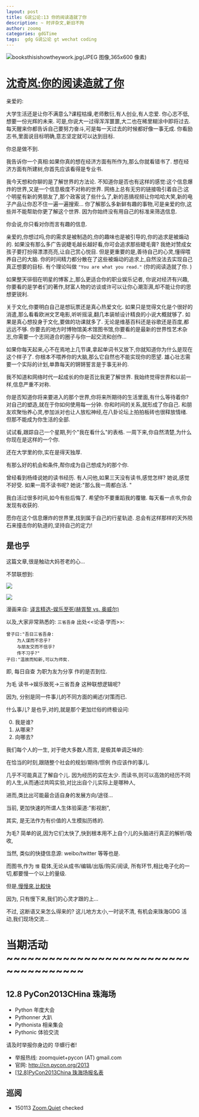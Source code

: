 ```yaml
---
layout: post
title: G说公论:13 你的阅读造就了你
description: ~ 时评杂文,新旧不拘
author: zoomq
categories: gdGTime
tags:  gdg G说公论 gt wechat coding
---
```



![booksthisishowtheywork.jpg(JPEG 图像,365x600 像素)](http://www.swissarmylibrarian.net/wp-content/uploads/2011/05/booksthisishowtheywork.jpg)

# [沈奇岚:你的阅读造就了你](http://site.douban.com/106407/widget/notes/335509/note/163743308/)


亲爱的:

大学生活还是让你不满意么?课程枯燥,老师敷衍,有人创业,有人恋爱. 
你心志不低,想要一份光辉的未来. 
可是,你说大一过得浑浑噩噩,大二也在稀里糊涂中即将过去. 
每天醒来你都告诉自己要努力奋斗,可是每一天过去的时候都好像一事无成. 
你看励志书,里面说目标明确,意志坚定就可以达到目标. 

你总是做不到. 

我告诉你一个真相:如果你真的想在经济方面有所作为,那么你就看错书了. 
想在经济方面有所建树,你首先应该看得是专业书. 

<!--more-->

我今天想和你聊的是了解世界的方法论. 
不知道你是否也有这样的感觉:这个信息爆炸的世界,又是一个信息极度不对称的世界. 
网络上总有无穷的链接吸引着自己:这个明星有新的男朋友了,那个政客说了些什么了,新的恶搞视频让你哈哈大笑,新的电子产品让你忍不住一遍一遍搜索... 
你了解那么多新鲜有趣的事物,可是亲爱的你,这些并不能帮助你更了解这个世界. 
因为你始终没有用自己的标准来筛选信息. 

你会说,你只看对你而言有趣的信息. 

亲爱的,你想过吗,你的需求是被制造的,你的趣味也是被引导的,你的追求是被煽动的. 
如果没有那么多广告说睫毛越长越好看,你可会追求那些睫毛膏?
我绝对赞成女孩子要打扮得漂漂亮亮,让自己赏心悦目. 
但是更重要的是,善待自己的心灵,懂得喂养自己的大脑. 
你的时间精力都分散在了这些被煽动的追求上,自然没法去实现自己真正想要的目标. 
有个理论叫做 `"You are what you read."`
(你的阅读造就了你. )

如果整天徘徊在明星的博客上,那么更适合你的职业娱乐记者,
你说对经济有兴趣,你要看的是学者们的著作,财富人物的访谈或许可以让你心潮澎湃,却不能让你的思想更锐利. 

关于文化,你要明白自己是想玩票还是真心热爱文化. 
如果只是觉得文化是个很好的消遣,那么看看欧洲文艺电影,听听摇滚,翻几本装帧设计精良的小说大概就够了. 
如果是真心想投身于文化,要做的功课就多了. 无论是维基百科还是谷歌还是百度,都远远不够. 
你要去的地方时博物馆美术馆图书馆,你要看的是最新的世界性艺术杂志,你需要一个志同道合的圈子与你一起交流和创作... 

如果你每天起来,心不在焉地上几节课,拿起单词书又放下,你就知道你为什么是现在这个样子了. 
你根本不喂养你的大脑,那么它自然也不能实现你的愿望. 
雄心壮志需要一个实际的计划,单靠每天的锵锵誓言是于事无补的. 

我不知道和网络时代一起成长的你是否比我更了解世界. 
我始终觉得世界和以前一样,信息严重不对称. 

你是否知道你将来要进入的那个世界,你将来所期待的生活里面,有什么等待着你?对自己的塑造,就在于你如何使用每一分钟. 
你和时间的关系,就形成了你自己. 
和朋友欢聚怡养心灵,参加派对也让人放松神经,在八卦论坛上拍拍板砖也很释放情绪. 
但那不能成为你生活的全部. 

试试看,跟踪自己一个星期,列个"我在看什么"的表格. 
一周下来,你自然清楚,为什么你现在是这样的一个你. 

还在大学里的你,实在是得天独厚. 

有那么好的机会和条件,帮你成为自己想成为的那个你. 

曾经看到杨绛说她的读书经历. 
有人问他,如果三天没有读书,感觉怎样?
她说,感觉不好受. 
如果一周不读书呢?
她说:"那么我一周都白活. "

我白活过很多时间,如今有些后悔了. 
希望你不要重蹈我的覆辙. 
每天看一点书,你会发现有收获的. 

愿你在这个信息爆炸的世界里,找到属于自己的行星轨迹. 
总会有这样那样的天外陨石来撞击你的轨道的,坚持自己的定力!


## 是也乎

这篇文章,很是触动大妈苍老的心...

不禁联想到:

![](http://cdn.yeeyan.org/upload/image/2012/02/19151651_62556.jpg)

![](http://cdn.yeeyan.org/upload/image/2012/02/19151920_46665.jpg)

漫画来自: [译言精选-娱乐至死(赫胥黎 vs. 奥威尔)](http://select.yeeyan.org/view/81055/111233)

以及,大家非常熟悉的: `三省吾身` 出处<<论语·学而>>:

    曾子曰:"吾日三省吾身:
        为人谋而不忠乎?
        与朋友交而不信乎?
        传不习乎?"
    子曰:"温故而知新,可以为师矣. 

即, 每日自查 为职为友为分享 作的是否到位.

为毛 读书->娱乐致死->三省吾身 这种联想逻辑呢?

因为, 分别是同一件事儿的不同方面的阐述/对策而已.

什么事儿? 是也乎,对的,就是那个更加烂俗的终极设问:

0. 我是谁?
1. 从哪来?
2. 向哪去?

我们每个人的一生, 对于绝大多数人而言, 是极其单调乏味的:

在恰当的时刻,跟随整个社会的规划/期待/惯例 作应该作的事儿.

几乎不可能真正了解自个儿. 因为经历的实在太少.
而读书,则可以高效的经历不同的人生,从而通过共鸣实验,对比出自个儿实际上是哪种人,

进而,类比出可能最合适自身的发展方向/途径...

当前, 更加快速的所谓人生体验渠道:"影视剧",

其实, 是无法作为有价值的人生模拟历练的.

为毛? 简单的说,因为它们太快了,快到根本用不上自个儿的头脑进行真正的解析/吸收,

当然, 类似的快捷信息源: weibo/twitter 等等也是.

而图书,作为 `慢` 载体,无论从成书/编辑/出版/购买/阅读, 所有环节,相比电子化的一切,都要慢一个以上的量级.

但是,[慢慢來,比較快](http://book.douban.com/subject/2275714/)

因为, 只有慢下来,我们的心灵才跟的上...

不过, 这断语又来怎么得来的? 这儿地方太小,一时说不清, 有机会来珠海GDG 活动,我们现场交流...




# 当期活动 ~~~~~~~~~~~~~~~~~~~~~~~~~~~~~~~~~~~~~

## 12.8 PyCon2013CHina 珠海场

- Python 年度大会
- Pythonner 大趴
- Pythonista 相亲集会
- Pythonic 体验交流

请及时举报你身边的 华蠎行者!

- 举报热线: zoomquiet+pycon (AT) gmail.com
- 官网: http://cn.pycon.org/2013
- [[12.8]PyCon2013China 珠海场报名表](https://docs.google.com/forms/d/1uFSa6PZNfl1ab3oO20CaoafOhfkavhpqg_CN4I36W_A/viewform)






## 巡阅
- 150113 [Zoom.Quiet](http://zoomquiet.io/) checked




